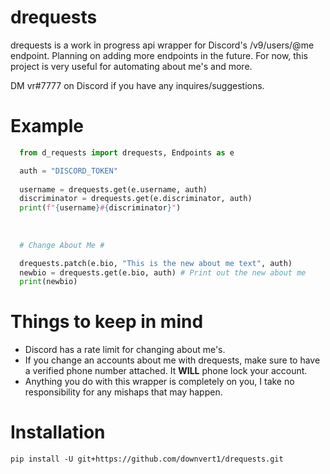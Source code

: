 # drequests
drequests is a work in progress api wrapper for Discord's /v9/users/@me endpoint. Planning on adding more endpoints in the future. For now, this project is very useful for automating about me's and more. 

DM vr#7777 on Discord if you have any inquires/suggestions.




# Example
```python
  from d_requests import drequests, Endpoints as e

  auth = "DISCORD_TOKEN"
  
  username = drequests.get(e.username, auth)
  discriminator = drequests.get(e.discriminator, auth)
  print(f"{username}#{discriminator}")
  
  
  
  # Change About Me #

  drequests.patch(e.bio, "This is the new about me text", auth)
  newbio = drequests.get(e.bio, auth) # Print out the new about me
  print(newbio)
```

# Things to keep in mind #
* Discord has a rate limit for changing about me's.
* If you change an accounts about me with drequests, make sure to have a verified phone number attached. It **WILL** phone lock your account.
* Anything you do with this wrapper is completely on you, I take no responsibility for any mishaps that may happen.


# Installation 
```
pip install -U git+https://github.com/downvert1/drequests.git
```
